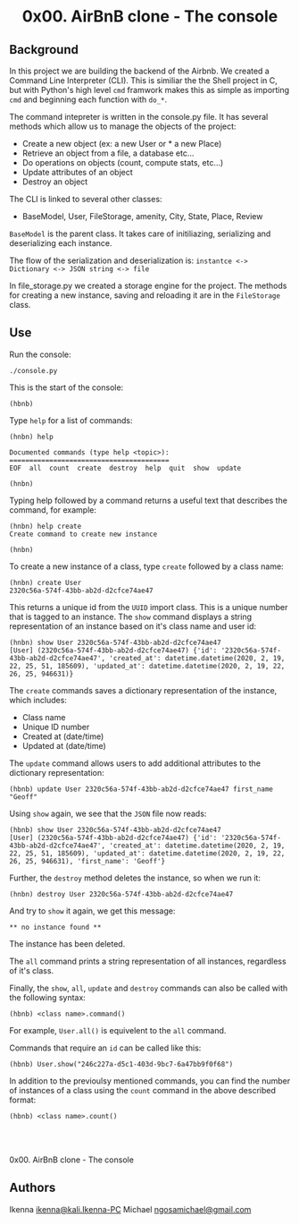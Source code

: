 # <center>0x00. AirBnB clone - The console</center>

## Background
In this project we are building the backend of the Airbnb. We created a Command Line Interpreter (CLI). This is similiar the the Shell project in C, but with Python's high level `cmd` framwork makes this as simple as importing `cmd` and beginning each function with `do_*`.

The command intepreter is written in the console.py file. It has several methods which allow us to manage the objects of the project:

* Create a new object (ex: a new User or * a new Place)
* Retrieve an object from a file, a database etc…
* Do operations on objects (count, compute stats, etc…)
* Update attributes of an object
* Destroy an object

The CLI is linked to several other classes:
* BaseModel, User, FileStorage, amenity, City, State, Place, Review

`BaseModel` is the parent class. It takes care of initiliazing, serializing and deserializing each instance.

The flow of the serialization and deserialization is:
`instantce <-> Dictionary <-> JSON string <-> file`

In file_storage.py we created a storage engine for the project. The methods for creating a new instance, saving and reloading it are in the `FileStorage` class.

## Use
Run the console:
```
./console.py
```
This is the start of the console:
```
(hbnb)
```
Type `help` for a list of commands:
```
(hnbn) help

Documented commands (type help <topic>):
========================================
EOF  all  count  create  destroy  help  quit  show  update

(hnbn)        
```
Typing help followed by a command returns a useful text that describes the command, for example:
 ```
 (hnbn) help create
Create command to create new instance

(hnbn)
 ```
 To create a new instance of a class, type `create` followed by a class name:
 ```
 (hnbn) create User
2320c56a-574f-43bb-ab2d-d2cfce74ae47
 ```

 This returns a unique id from the `UUID` import class. This is a unique number that is tagged to an instance. The `show` command displays a string representation of an instance based on it's class name and user id:
 ```
 (hnbn) show User 2320c56a-574f-43bb-ab2d-d2cfce74ae47
[User] (2320c56a-574f-43bb-ab2d-d2cfce74ae47) {'id': '2320c56a-574f-43bb-ab2d-d2cfce74ae47', 'created_at': datetime.datetime(2020, 2, 19, 22, 25, 51, 185609), 'updated_at': datetime.datetime(2020, 2, 19, 22, 26, 25, 946631)}
 ```

 The `create` commands saves a dictionary representation of the instance, which includes:
* Class name
* Unique ID number
* Created at (date/time)
* Updated at (date/time)

The `update` command allows users to add additional attributes to the dictionary representation:
```
(hbnb) update User 2320c56a-574f-43bb-ab2d-d2cfce74ae47 first_name "Geoff"
```

Using `show` again, we see that the `JSON` file now reads:
```
(hbnb) show User 2320c56a-574f-43bb-ab2d-d2cfce74ae47
[User] (2320c56a-574f-43bb-ab2d-d2cfce74ae47) {'id': '2320c56a-574f-43bb-ab2d-d2cfce74ae47', 'created_at': datetime.datetime(2020, 2, 19, 22, 25, 51, 185609), 'updated_at': datetime.datetime(2020, 2, 19, 22, 26, 25, 946631), 'first_name': 'Geoff'}
```

Further, the `destroy` method deletes the instance, so when we run it:
```
(hnbn) destroy User 2320c56a-574f-43bb-ab2d-d2cfce74ae47
```

And try to `show` it again, we get this message:
```
** no instance found **
```
The instance has been deleted.

The `all` command prints a string representation of all instances, regardless of it's class.

Finally, the `show`, `all`, `update` and `destroy` commands can also be called with the following syntax:
```
(hbnb) <class name>.command()
``` 
For example, `User.all()` is equivelent to the `all` command.

Commands that require an `id` can be called like this:
```
(hbnb) User.show("246c227a-d5c1-403d-9bc7-6a47bb9f0f68")
```


In addition to the previoulsy mentioned commands, you can find the number of instances of a class using the `count` command in the above described format:
```
(hbnb) <class name>.count()
```
<br>
<br>

0x00. AirBnB clone - The console

## Authors
Ikenna <ikenna@kali.Ikenna-PC>
Michael <ngosamichael@gmail.com>
